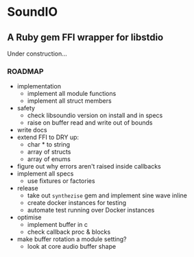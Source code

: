 # SoundIO

## A Ruby gem FFI wrapper for libstdio

Under construction...

### ROADMAP

- implementation
  - implement all module functions
  - implement all struct members
- safety
  - check libsoundio version on install and in specs
  - raise on buffer read and write out of bounds
- write docs
- extend FFI to DRY up:
  - char * to string
  - array of structs
  - array of enums
- figure out why errors aren't raised inside callbacks
- implement all specs
  - use fixtures or factories
- release
  - take out `synthezise` gem and implement sine wave inline
  - create docker instances for testing
  - automate test running over Docker instances
- optimise
  - implement buffer in c
  - check callback proc & blocks
- make buffer rotation a module setting?
  - look at core audio buffer shape
